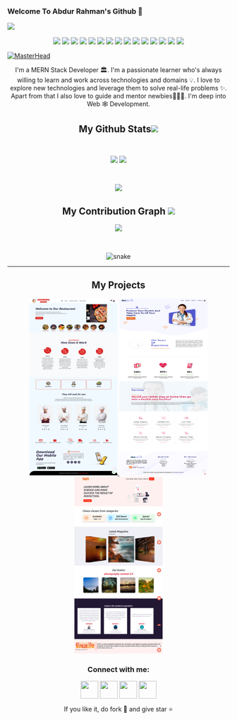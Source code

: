 ### Welcome To Abdur Rahman's Github 👋
![](https://komarev.com/ghpvc/?username=JaznanOfficial&color=blueviolet)
<!-- profile view counter -->
<!-- <h2 align="center">Technology Stack <img src="https://github.com/ritik307/ritik307/blob/main/images/laptop.gif" width="50"></h2> -->
<p align="center">

<img src="https://img.shields.io/badge/-HTML5-black?style=flat-square&logo=html5"/>
<img src="https://img.shields.io/badge/-CSS3-black?style=flat-square&logo=css3"/>
<img src="https://img.shields.io/badge/-Bootstrap-black?style=flat-square&logo=bootstrap"/>
 <img src="https://img.shields.io/badge/-Tailwind Css-black?style=flat-square&logo=tailwindcss"/>
 <img src="https://img.shields.io/badge/-Material Ui-black?style=flat-square&logo=mui"/>

<img src="https://img.shields.io/badge/-JavaScript-black?style=flat-square&logo=javascript"/>
 <img src="https://img.shields.io/badge/-React-black?style=flat-square&logo=react"/>
<img src="https://img.shields.io/badge/-NodeJs-black?style=flat-square&logo=Node.js"/>
<img src="https://img.shields.io/badge/-ExpressJs-black?style=flat-square&logo=express"/>
<img src="https://img.shields.io/badge/-MongoDB-black?style=flat-square&logo=mongodb"/>
<img src="https://img.shields.io/badge/-Git-black?style=flat-square&logo=git"/>
<img src="https://img.shields.io/badge/-GitHub-black?style=flat-square&logo=github"/>
 <img src="https://img.shields.io/badge/-Heroku-black?style=flat-square&logo=heroku"/>
 <img src="https://img.shields.io/badge/-Vercel-black?style=flat-square&logo=vercel"/>
 <img src="https://img.shields.io/badge/-Render-black?style=flat-square&logo=render"/>
</p>

<!-- technology i use -->

[![MasterHead](https://media-exp1.licdn.com/dms/image/C4E16AQEbFju1LcKX8g/profile-displaybackgroundimage-shrink_350_1400/0/1634387640659?e=1671667200&v=beta&t=7Rxp05HrL700bb-vd3EK1HR4pI4yGN65heQz_mdUQ3k)](https://github.com/jaznanofficial)

<!-- my banner page -->

 <p align="center">
  I'm a MERN Stack Developer 🏛. I'm a passionate learner who's always willing to learn and work across technologies and domains 💡. I love to explore new technologies and leverage them to solve real-life problems ✨. Apart from that I also love to guide and mentor newbies👨🏻‍💻. I'm deep into Web 🕸️ Development.
</p>  
<!-- some about  -->

<h2 align="center">
  My Github Stats<img src="https://media.giphy.com/media/VgCDAzcKvsR6OM0uWg/giphy.gif" width="50">
</h2>
 
<br>

<p align = "center">
  <img  src = "https://github-readme-stats.vercel.app/api?username=JaznanOfficial&show_icons=true&theme=tokyonight&line_height=27">
  <img src = "https://github-readme-stats.vercel.app/api/top-langs/?username=JaznanOfficial&theme=tokyonight">
</p>

<br/>

<p align = "center">
 <img  src="https://github-readme-streak-stats.herokuapp.com/?user=JaznanOfficial&show_icons=true&locale=en&layout=compact&theme=tokyonight&line_height=0" />
</p> 

<!-- my stats -->


<h2 align="center">
  My Contribution Graph <img src="https://media.giphy.com/media/xUA7aZeLE2e0P7Znz2/giphy.gif" width="50">
</h2>



<p align = "center">
 <img src="https://activity-graph.herokuapp.com/graph?username=JaznanOfficial&theme=tokyo-night">
</p> 

<br>

<p align="center">
  <img src="https://github.com/JaznanOfficial/JaznanOfficial/raw/output/github-contribution-grid-snake.svg" alt="snake"></center>
</p>
<hr/>

<!-- my contribution -->
 
<h2 align="center">
  My Projects
</h2>



<div class="projects-sample" align = "center">
 <a  href='https://cooking-bird.vercel.app/' target='_blank'>
 <img class="project-link" src = "./images/cooking-bird.png" width='200' height= "400">
 </a>

 <a  href='https://cooking-bird.vercel.app/' target='_blank'>
 <img class="project-link" src = "./images/doctalk.png" width='200' height= "400">
 </a>
 <a  href='https://cooking-bird.vercel.app/' target='_blank'>
 <img class="project-link" src = "./images/aos.png" width='200' height= "400">
 </a>
  
</div>

<!-- my projects -->








<h3 align="center">Connect with me:</h3>
<p align="center">
  <a href="https://github.com/jaznanofficial" target="blank"><img align="center" src="https://cdn-icons-png.flaticon.com/512/25/25231.png" alt="" height="40" width="40" /></a>
<a href="https://www.linkedin.com/in/jaznanofficial/" target="blank"><img align="center" src="https://cdn-icons-png.flaticon.com/512/174/174857.png" alt="" height="40" width="40" /></a>
<a href="https://twitter.com/jaznanofficial" target="blank"><img align="center" src="https://www.iconpacks.net/icons/2/free-twitter-logo-icon-2429-thumb.png" alt="" height="40" width="40" /></a>
<a href="https://www.facebook.com/jaznan.official/" target="blank"><img align="center" src="https://www.edigitalagency.com.au/wp-content/uploads/Facebook-logo-blue-circle-large-transparent-png.png" alt="" height="40" width="40" /></a>

</p>







<p align="center">If you like it, do fork 🍴 and give star ⭐</p>

